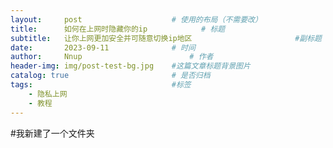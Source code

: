 ```yaml
---
layout:     post   				    # 使用的布局（不需要改）
title:      如何在上网时隐藏你的ip			# 标题 
subtitle:   让你上网更加安全并可随意切换ip地区                       #副标题
date:       2023-09-11 				# 时间
author:     Nnup 						# 作者
header-img: img/post-test-bg.jpg	#这篇文章标题背景图片
catalog: true 						# 是否归档
tags:								#标签
    - 隐私上网
    - 教程
---
```


#我新建了一个文件夹